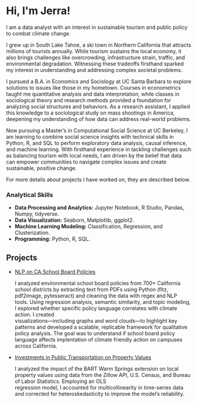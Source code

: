 # Hi, I'm Jerra!

I am a data analyst with an interest in sustainable tourism and public policy to combat climate change. 

I grew up in South Lake Tahoe, a ski town in Northern California that attracts millions of tourists annually. While tourism sustains the local economy, it also brings challenges like overcrowding, infrastructure strain, traffic, and environmental degradation. Witnessing these tradeoffs firsthand sparked my interest in understanding and addressing complex societal problems.

I pursued a B.A. in Economics and Sociology at UC Santa Barbara to explore solutions to issues like those in my hometown. Courses in econometrics taught me quantitative analysis and data interpretation, while classes in sociological theory and research methods provided a foundation for analyzing social structures and behaviors. As a research assistant, I applied this knowledge to a sociological study on mass shootings in America, deepening my understanding of how data can address real-world problems.

Now pursuing a Master’s in Computational Social Science at UC Berkeley, I am learning to combine social science insights with technical skills in Python, R, and SQL to perform exploratory data analysis, causal inference, and machine learning. With firsthand experience in tackling challenges such as balancing tourism with local needs, I am driven by the belief that data can empower communities to navigate complex issues and create sustainable, positive change.

For more details about projects I have worked on, they are described below. 

### Analytical Skills 
- **Data Processing and Analytics:** Jupyter Notebook, R Studio, Pandas, Numpy, tidyverse.
- **Data Visualization:** Seaborn, Matplotlib, ggplot2.
- **Machine Learning Modeling:** Classification, Regression, and Clusterization.
- **Programming:** Python, R, SQL.

## Projects
- [NLP on CA School Board Policies](https://github.com/jerramcl/school-board-NLP)

  I analyzed environmental school board policies from 700+ California school districts by extracting text from PDFs using Python (fitz, pdf2image, pytesseract) and cleaning the data with   regex and NLP tools. Using regression analysis, semantic similarity, and topic modeling, I explored whether specific policy language correlates with climate action. I created         
  visualizations—including graphs and word clouds—to highlight key patterns and developed a scalable, replicable framework for qualitative policy analysis. The goal was to understand if    school board policy language affects implentation of climate friendly action on campuses across California.

- [Investments in Public Transportation on Property Values](https://github.com/jerramcl/transportation-project/tree/main)

  I analyzed the impact of the BART Warm Springs extension on local property values using data from the Zillow API, U.S. Census, and Bureau of Labor Statistics. Employing an OLS         
  regression model, I accounted for multicollinearity in time-series data and corrected for heteroskedasticity to improve the model’s reliability.
